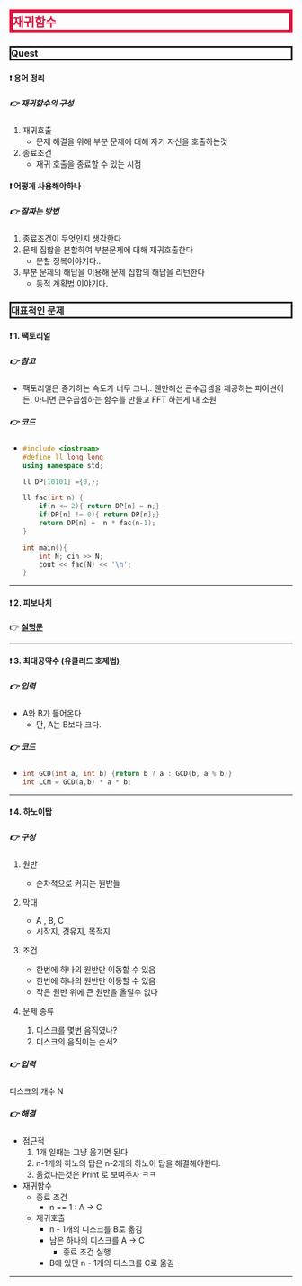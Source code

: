<style>
.imgOption{
    display:flex;
    justify-content:center;
    align-items:center;
    height: 600px; 
}
h2{
    font-weight :bold;
    border : 6px solid #DC143C;
    color : #DC143C !important;
}
h3 {
    font-weight :bold;
    border : 3px solid ;
}
</style>

## 재귀함수
### Quest
#### ❗ 용어 정리
##### 👉 재귀함수의 구성
1. 재귀호출
   * 문제 해결을 위해 부분 문제에 대해 자기 자신을 호출하는것
2. 종료조건
   * 재귀 호출을 종료할 수 있는 시점

#### ❗ 어떻게 사용해야하나
##### 👉 잘짜는 방법
1. 종료조건이 무엇인지 생각한다
2. 문제 집합을 분할하여 부분문제에 대해 재귀호출한다
   * 분할 정복이야기다..
3. 부분 문제의 해답을 이용해 문제 집합의 해답을 리턴한다
   * 동적 계획법 이야기다.

### 대표적인 문제
#### ❗ 1. 팩토리얼 
##### 👉 참고
* 팩토리얼은 증가하는 속도가 너무 크니.. 
웬만해선 큰수곱셈을 제공하는 파이썬이든.
아니면 큰수곱셈하는 함수를 만들고 FFT 하는게 내 소원 
##### 👉 코드
*
    ```cpp
    #include <iostream>
    #define ll long long
    using namespace std;

    ll DP[10101] ={0,};

    ll fac(int n) {
        if(n <= 2){ return DP[n] = n;}
        if(DP[n] != 0){ return DP[n];}
        return DP[n] =  n * fac(n-1);
    }

    int main(){
    	int N; cin >> N;
        cout << fac(N) << '\n';
    }
    ```

---

#### ❗ 2. 피보나치
👉 **[설명문](././../2_동적계획/2_DP_피보나치.md)**

---

#### ❗ 3. 최대공약수 (유클리드 호제법)
##### 👉 입력
* A와 B가 들어온다
  * 단, A는 B보다 크다.
##### 👉 코드
*    
    ```cpp
    int GCD(int a, int b) {return b ? a : GCD(b, a % b)}
    int LCM = GCD(a,b) * a * b;
    ```

---

#### ❗ 4. 하노이탑
##### 👉 구성
1. 원반
   * 순차적으로 커지는 원반들
2. 막대
   * A , B, C
   * 시작지, 경유지, 목적지

3. 조건
   * 한번에 하나의 원반만 이동할 수 있음
   * 한번에 하나의 원반만 이동할 수 있음
   * 작은 원반 위에 큰 원반을 올릴수 없다
4. 문제 종류
   1. 디스크를 몇번 음직였나?
   2. 디스크의 음직이는 순서?

##### 👉 입력
디스크의 개수 N

##### 👉 해결
* 점근적
  1. 1개 일때는 그냥 옮기면 된다
  2. n-1개의 하노의 탑은 n-2개의 하노이 탑을 해결해야한다.
  3. 옮겼다는것은 Print 로 보여주자 ㅋㅋ
* 재귀함수
  * 종료 조건
    * n == 1 : A -> C
  * 재귀호출
    * n - 1개의 디스크를 B로 옮김 
    * 남은 하나의 디스크를 A -> C
      * 종료 조건 실행
    * B에 있던 n - 1개의 디스크를 C로 옮김

---